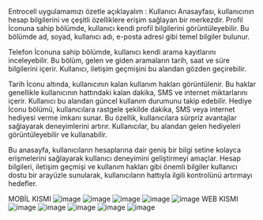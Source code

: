 Entrocell uygulamamızı özetle açıklayalım : 
Kullanıcı Anasayfası, kullanıcının hesap bilgilerini ve çeşitli özelliklere erişim sağlayan bir merkezdir. Profil İconuna sahip bölümde, kullanıcı kendi profil bilgilerini görüntüleyebilir. Bu bölümde ad, soyad, kullanıcı adı, e-posta adresi gibi temel bilgiler bulunur.

Telefon İconuna sahip bölümde, kullanıcı kendi arama kayıtlarını inceleyebilir. Bu bölüm, gelen ve giden aramaların tarih, saat ve süre bilgilerini içerir. Kullanıcı, iletişim geçmişini bu alandan gözden geçirebilir.

Tarih İconu altında, kullanıcının kalan kullanım hakları görüntülenir. Bu haklar genellikle kullanıcının hattındaki kalan dakika, SMS ve internet miktarlarını içerir. Kullanıcı bu alandan güncel kullanım durumunu takip edebilir.
Hediye İconu bölümü, kullanıcılara rastgele şekilde dakika, SMS veya internet hediyesi verme imkanı sunar. Bu özellik, kullanıcılara sürpriz avantajlar sağlayarak deneyimlerini artırır. Kullanıcılar, bu alandan gelen hediyeleri görüntüleyebilir ve kullanabilir.

Bu anasayfa, kullanıcıların hesaplarına dair geniş bir bilgi setine kolayca erişmelerini sağlayarak kullanıcı deneyimini geliştirmeyi amaçlar. Hesap bilgileri, iletişim geçmişi ve kullanım hakları gibi önemli bilgiler kullanıcı dostu bir arayüzle sunularak, kullanıcıların hattıyla ilgili kontrolünü artırmayı hedefler.

 MOBİL KISMI 
![image](https://github.com/Entrocelll-Project/Project-Manager-/assets/135699517/e241d639-d974-4de0-9083-0d13001cb21e)
![image](https://github.com/Entrocelll-Project/Project-Manager-/assets/135699517/1482d806-ff5c-450c-bfb9-f5cfaae4ad49)
![image](https://github.com/Entrocelll-Project/Project-Manager-/assets/135699517/3b73993f-3c96-4576-8deb-5b1de18b3929)
![image](https://github.com/Entrocelll-Project/Project-Manager-/assets/135699517/928df269-d0c9-48a9-b566-15204bc274e4)
![image](https://github.com/Entrocelll-Project/Project-Manager-/assets/135699517/e0ef3fab-77ca-4992-b54e-e7ba1bee5140)
WEB KISMI 
![image](https://github.com/Entrocelll-Project/Project-Manager-/assets/135699517/9f5eb39f-3bd5-4959-8c2d-a2b67f21dd47)
![image](https://github.com/Entrocelll-Project/Project-Manager-/assets/135699517/20d9a318-88f2-439f-934c-d1187fa648b0)
![image](https://github.com/Entrocelll-Project/Project-Manager-/assets/135699517/31b760dc-070d-4eb1-86ce-fe014ce7a507)
![image](https://github.com/Entrocelll-Project/Project-Manager-/assets/135699517/585b1b98-6e5f-4a2f-a0ce-49bf5859c6a8)
![image](https://github.com/Entrocelll-Project/Project-Manager-/assets/135699517/8012e596-3e66-44c7-a367-9efdbbf87b37)



